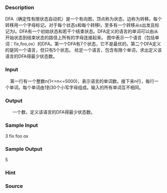 
### Description
DFA（确定性有限状态自动机）是一个有向图，顶点称为状态，边称为转移。每个转移用一个字母标记。对于每个状态s和每个转移l，至多有一个转移从s出发且标记为l。DFA有一个初始状态和若干个结束状态。DFA定义的语言的单词可以由从开始状态到结束状态的路径上所有的字母连接起来。
图中表示一个语言（包括单词：fix,foo,ox）的DFA。第一个DFA有7个状态，它不是最优的。第二个DFA定义的是同一个语言，但只有5个状态。
给定一个语言，包含有限个单词，求出定义该语言的DFA得最少状态数。
### Input
    第一行有一个整数n(1<=n<=5000)，表示语言的单词数。接下来n行，每行一个单词。每个单词由1到30个小写字母组成。输入的所有单词互不相同。
### Output
 
    一个数，定义该语言的DFA得最少状态数。
### Sample Input
3
fix
foo
ox

### Sample Output
5
### Hint

### Source

